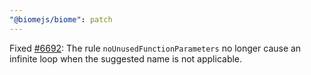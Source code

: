 ```yaml
---
"@biomejs/biome": patch
---
```


Fixed [#6692](https://github.com/biomejs/biome/issues/6692): The rule `noUnusedFunctionParameters` no longer cause an infinite loop when the suggested name is not applicable.
